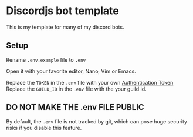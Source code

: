 # Discordjs bot template
This is my template for many of my discord bots.

## Setup
Rename `.env.example` file to `.env`

Open it with your favorite editor, Nano, Vim or Emacs.

Replace the `TOKEN` in the `.env` file with your own [Authentication Token](https://discord.com/developers/applications)  
Replace the `GUILD_ID` in the `.env` file with the your guild id.

## DO NOT MAKE THE .env FILE PUBLIC
By default, the `.env` file is not tracked by git, which can pose huge security risks if you disable this feature.

